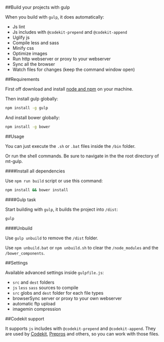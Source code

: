 
##Build your projects with gulp

When you build with `gulp`, it does automatically:
- Js lint
- Js includes with `@codekit-prepend` and `@codekit-append`
- Uglify js
- Compile less and sass
- Minify css
- Optimize images
- Run http webserver or proxy to your webserver
- Sync all the browser
- Watch files for changes (keep the command window open)

##Requirements

First off download and install [node and npm](http://nodejs.org/) on your machine.

Then install gulp globally:

```sh
npm install -g gulp
```

And install bower globally:

```sh
npm install -g bower
```

##Usage

You can just execute the `.sh` or `.bat` files inside the `/bin` folder.

Or run the shell commands. Be sure to navigate in the the root directory of mt-gulp.

####Install all dependencies

Use `npm run build` script or use this command:

```sh
npm install && bower install
```

####Gulp task

Start building with `gulp`, it builds the project into `/dist`:

```sh
gulp
```

####Unbuild

Use `gulp unbuild` to remove the `/dist` folder.

Use `npm unbuild.bat` or `npm unbuild.sh` to clear the `/node_modules` and the `/bower_components`.

##Settings

Available advanced settings inside `gulpfile.js`:
- `src` and `dest` folders
- `js` `less` `sass` sources to compile
- `src` globs and `dest` folder for each file types
- browserSync server or proxy to your own webserver
- automatic ftp upload
- imagemin compression

##Codekit support

It supports `js` includes with `@codekit-prepend` and `@codekit-append`.
They are used by [Codekit](https://incident57.com/codekit/), [Prepros](http://alphapixels.com/prepros/) and others, so you can work with those files.
